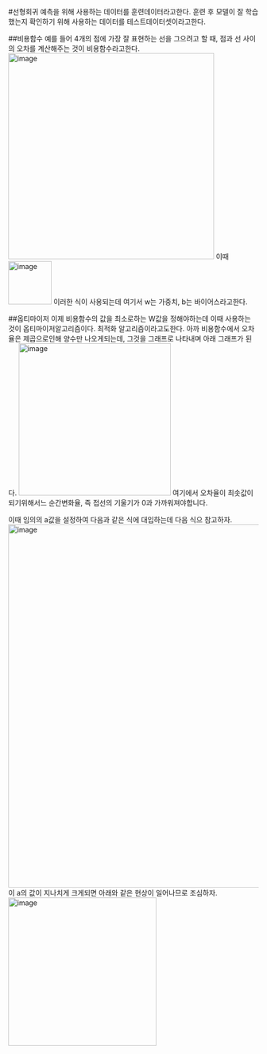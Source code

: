 #선형회귀
예측을 위해 사용하는 데이터를 훈련데이터라고한다.
훈련 후 모델이 잘 학습했는지 확인하기 위해 사용하는 데이터를 테스트데이터셋이라고한다.


##비용함수
예를 들어 4개의 점에 가장 잘 표현하는 선을 그으려고 할 때, 점과 선 사이의 오차를 계산해주는 것이 비용함수라고한다.<br>
<img width="414" alt="image" src="https://user-images.githubusercontent.com/68543486/133252442-dcbecf2d-fca7-4826-9015-21a5187d59bf.png">
이때
<img width="87" alt="image" src="https://user-images.githubusercontent.com/68543486/133253098-85eca31b-4913-40b9-aea4-889e09124d3b.png">
이러한 식이 사용되는데 여기서 w는 가중치, b는 바이어스라고한다.

##옵티마이저
이제 비용함수의 값을 최소로하는 W값을 정해야하는데 이때 사용하는 것이 옵티마이저알고리즘이다. 최적화 알고리즘이라고도한다.
아까 비용함수에서 오차율은 제곱으로인해 양수만 나오게되는데, 그것을 그래프로 나타내며 아래 그래프가 된다.
<img width="306" alt="image" src="https://user-images.githubusercontent.com/68543486/133253368-e7a3ef4b-8179-47e3-be3a-ff04ba94cd22.png">
여기에서 오차율이 최솟값이 되기위해서느 순간변화율, 즉 접선의 기울기가 0과 가까워져야합니다.

이때 임의의 a값을 설정하여 다음과 같은 식에 대입하는데 다음 식으 참고하자.
<img width="730" alt="image" src="https://user-images.githubusercontent.com/68543486/133253770-68ad8408-9822-4a96-926d-e6d150a5bd7d.png">
이 a의 값이 지나치게 크게되면 아래와 같은 현상이 일어나므로 조심하자.
<img width="298" alt="image" src="https://user-images.githubusercontent.com/68543486/133254356-6c3dd777-6cb4-45ef-b4ec-cfd715c95e7b.png">
